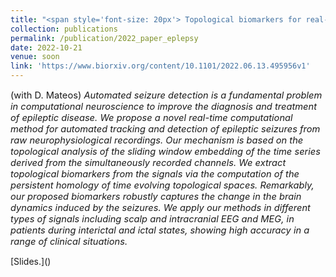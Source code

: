 ```yaml
---
title: "<span style='font-size: 20px'> Topological biomarkers for real-time detection of epileptic seizures."
collection: publications
permalink: /publication/2022_paper_eplepsy
date: 2022-10-21
venue: soon
link: 'https://www.biorxiv.org/content/10.1101/2022.06.13.495956v1'
---
```


<p style="font-size:11pt;">
(with D. Mateos) <span style="font-size:11pt; font-style:italic"> 
Automated seizure detection is a fundamental problem in computational neuroscience to improve the diagnosis and treatment of epileptic disease.
We propose a novel real-time computational method for automated tracking
and detection of epileptic seizures from raw neurophysiological recordings. Our mechanism
is based on the topological analysis of the sliding window embedding of the time series derived from the simultaneously recorded channels. We extract topological biomarkers from the
signals via the computation of the persistent homology of time evolving topological spaces. Remarkably, our proposed biomarkers robustly captures the change in the brain dynamics induced by the seizures.
We apply our methods
in different types of signals including scalp and intracranial EEG and MEG, in patients
during interictal and ictal states, showing high accuracy in a range of clinical situations.
</span>
</p>
[Slides.]()
